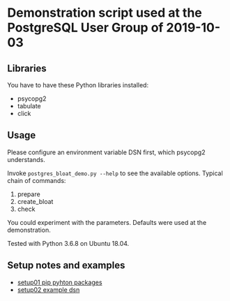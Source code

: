 # Demonstration script used at the PostgreSQL User Group of 2019-10-03

## Libraries
You have to have these Python libraries installed:
- psycopg2
- tabulate
- click

## Usage
Please configure an environment variable DSN first, which psycopg2 understands.

Invoke `postgres_bloat_demo.py --help` to see the available options. Typical chain of commands:
1. prepare
2. create_bloat
3. check

You could experiment with the parameters. Defaults were used at the demonstration.

Tested with Python 3.6.8 on Ubuntu 18.04.

## Setup notes and examples

* [setup01 pip pyhton packages](setup01_pip_pyhton_packages/README.md)
* [setup02 example dsn](setup02_dsn/README.md)




